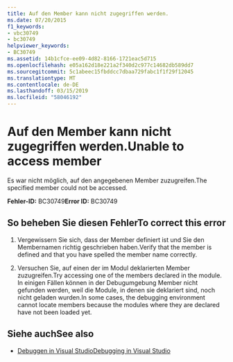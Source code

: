 ```yaml
---
title: Auf den Member kann nicht zugegriffen werden.
ms.date: 07/20/2015
f1_keywords:
- vbc30749
- bc30749
helpviewer_keywords:
- BC30749
ms.assetid: 14b1cfce-ee09-4d82-8166-1721eac5d715
ms.openlocfilehash: e05a162d18e221a2f340d2c977c14682db589dd7
ms.sourcegitcommit: 5c1abeec15fbddcc7dbaa729fabc1f1f29f12045
ms.translationtype: MT
ms.contentlocale: de-DE
ms.lasthandoff: 03/15/2019
ms.locfileid: "58046192"
---
```

# <a name="unable-to-access-member"></a><span data-ttu-id="9b3ca-102">Auf den Member kann nicht zugegriffen werden.</span><span class="sxs-lookup"><span data-stu-id="9b3ca-102">Unable to access member</span></span>
<span data-ttu-id="9b3ca-103">Es war nicht möglich, auf den angegebenen Member zuzugreifen.</span><span class="sxs-lookup"><span data-stu-id="9b3ca-103">The specified member could not be accessed.</span></span>  
  
 <span data-ttu-id="9b3ca-104">**Fehler-ID:** BC30749</span><span class="sxs-lookup"><span data-stu-id="9b3ca-104">**Error ID:** BC30749</span></span>  
  
## <a name="to-correct-this-error"></a><span data-ttu-id="9b3ca-105">So beheben Sie diesen Fehler</span><span class="sxs-lookup"><span data-stu-id="9b3ca-105">To correct this error</span></span>  
  
1.  <span data-ttu-id="9b3ca-106">Vergewissern Sie sich, dass der Member definiert ist und Sie den Membernamen richtig geschrieben haben.</span><span class="sxs-lookup"><span data-stu-id="9b3ca-106">Verify that the member is defined and that you have spelled the member name correctly.</span></span>  
  
2.  <span data-ttu-id="9b3ca-107">Versuchen Sie, auf einen der im Modul deklarierten Member zuzugreifen.</span><span class="sxs-lookup"><span data-stu-id="9b3ca-107">Try accessing one of the members declared in the module.</span></span> <span data-ttu-id="9b3ca-108">In einigen Fällen können in der Debugumgebung Member nicht gefunden werden, weil die Module, in denen sie deklariert sind, noch nicht geladen wurden.</span><span class="sxs-lookup"><span data-stu-id="9b3ca-108">In some cases, the debugging environment cannot locate members because the modules where they are declared have not been loaded yet.</span></span>  
  
## <a name="see-also"></a><span data-ttu-id="9b3ca-109">Siehe auch</span><span class="sxs-lookup"><span data-stu-id="9b3ca-109">See also</span></span>

- [<span data-ttu-id="9b3ca-110">Debuggen in Visual Studio</span><span class="sxs-lookup"><span data-stu-id="9b3ca-110">Debugging in Visual Studio</span></span>](/visualstudio/debugger/debugging-in-visual-studio)
